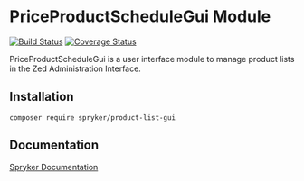 # PriceProductScheduleGui Module
[![Build Status](https://travis-ci.org/spryker/product-list-gui.svg)](https://travis-ci.org/spryker/product-list-gui)
[![Coverage Status](https://coveralls.io/repos/github/spryker/product-list-gui/badge.svg)](https://coveralls.io/github/spryker/product-list-gui)

PriceProductScheduleGui is a user interface module to manage product lists in the Zed Administration Interface.

## Installation

```
composer require spryker/product-list-gui
```

## Documentation

[Spryker Documentation](https://academy.spryker.com/developing_with_spryker/module_guide/modules.html)

